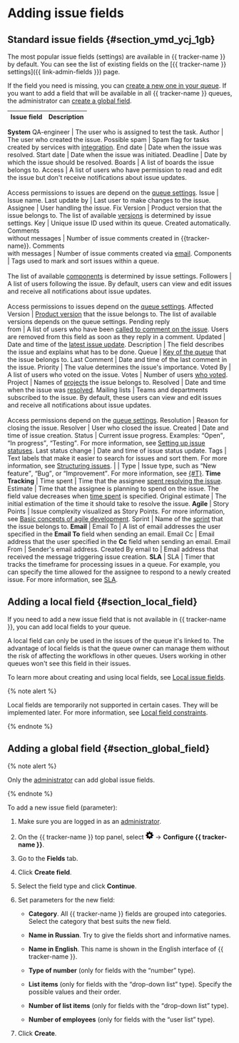 # Adding issue fields

## Standard issue fields {#section_ymd_ycj_1gb}

The most popular issue fields (settings) are available in {{ tracker-name }} by default. You can see the list of existing fields on the [{{ tracker-name }} settings]({{ link-admin-fields }}) page.

If the field you need is missing, you can [create a new one in your queue](create-param.md#section_local_field). If you want to add a field that will be available in all {{ tracker-name }} queues, the administrator can [create a global field](create-param.md#section_global_field).

Issue field | Description
----- | -----
**System**
QA-engineer | The user who is assigned to test the task.
Author | The user who created the issue.
Possible spam | Spam flag for tasks created by services with [integration](../manager/queue-mail.md).
End date | Date when the issue was resolved.
Start date | Date when the issue was initiated.
Deadline | Date by which the issue should be resolved.
Boards | A list of boards the issue belongs to.
Access | A list of users who have permission to read and edit the issue but don't receive notifications about issue updates.<br/><br/>Access permissions to issues are depend on the [queue settings](../manager/queue-access.md).
Issue | Issue name.
Last update by | Last user to make changes to the issue.
Assignee | User handling the issue.
Fix Version | Product version that the issue belongs to. The list of available [versions](../manager/versions.md) is determined by issue settings.
Key | Unique issue ID used within its queue. Created automatically.
Comments <br/>without messages | Number of issue comments created in {{tracker-name}}.
Comments <br/>with messages | Number of issue comments created via [email](../manager/queue-mail.md).
Components | Tags used to mark and sort issues within a queue.<br/><br/>The list of available [components](../manager/components.md) is determined by issue settings.
Followers | A list of users following the issue. By default, users can view and edit issues and receive all notifications about issue updates.<br/><br/>Access permissions to issues depend on the [queue settings](../manager/queue-access.md).
Affected Version | [Product version](../manager/versions.md) that the issue belongs to. The list of available versions depends on the queue settings.
Pending reply <br/>from | A list of users who have been [called to comment on the issue](comments.md#call-comment). Users are removed from this field as soon as they reply in a comment.
Updated | Date and time of the [latest issue update](history.md).
Description | The field describes the issue and explains what has to be done.
Queue | [Key of the queue](../manager/create-queue.md#key) that the issue belongs to.
Last Comment | Date and time of the last comment in the issue.
Priority | The value determines the issue's importance.
Voted By | A list of users who voted on the issue.
Votes | Number of users [who voted](votes.md).
Project | Names of [projects](../manager/project-new.md) the issue belongs to.
Resolved | Date and time when the issue was [resolved](../manager/create-resolution.md).
Mailing lists | Teams and departments subscribed to the issue. By default, these users can view and edit issues and receive all notifications about issue updates.<br/><br/>Access permissions depend on the [queue settings](../manager/queue-access.md).
Resolution | Reason for closing the issue.
Resolver | User who closed the issue.
Created | Date and time of issue creation.
Status | Current issue progress. Examples: <q>Open</q>, <q>In progress</q>, <q>Testing</q>. For more information, see [Setting up issue statuses](../manager/workflow-status-edit.md).
Last status change | Date and time of issue status update.
Tags | Text labels that make it easier to search for issues and sort them. For more information, see [Structuring issues](../structure.md).
|  |
Type | Issue type, such as <q>New feature</q>, <q>Bug</q>, or <q>Improvement</q>. For more information, see [{#T}](../manager/add-ticket-type.md).
**Time Tracking** |
Time spent | Time that the assignee [spent resolving the issue](time-spent.md).
Estimate | Time that the assignee is planning to spend on the issue. The field value decreases when [time spent](time-spent.md#section_cqc_hkh_vcb) is specified.
Original estimate | The initial estimation of the time it should take to resolve the issue.
**Agile** |
Story Points | Issue complexity visualized as Story Points. For more information, see [Basic concepts of agile development](../manager/agile.md#dlen_sp).
Sprint | Name of the [sprint](../manager/create-agile-sprint.md) that the issue belongs to.
**Email** |
Email To | A list of email addresses the user specified in the **Email To** field when sending an email.
Email Cc | Email address that the user specified in the **Cc** field when sending an email.
Email From | Sender's email address.
Created By email to | Email address that received the message triggering issue creation.
**SLA** |
SLA | Timer that tracks the timeframe for processing issues in a queue. For example, you can specify the time allowed for the assignee to respond to a newly created issue. For more information, see [SLA](../sla-head.md).

## Adding a local field {#section_local_field}

If you need to add a new issue field that is not available in {{ tracker-name }}, you can add local fields to your queue.

A local field can only be used in the issues of the queue it's linked to. The advantage of local fields is that the queue owner can manage them without the risk of affecting the workflows in other queues. Users working in other queues won't see this field in their issues.

To learn more about creating and using local fields, see [Local issue fields](../local-fields.md).

{% note alert %}

Local fields are temporarily not supported in certain cases. They will be implemented later. For more information, see [Local field constraints](../local-fields.md#restrictions).

{% endnote %}

## Adding a global field {#section_global_field}



{% note alert %}

Only the [administrator](../role-model.md) can add global issue fields.

{% endnote %}

To add a new issue field (parameter):

1. Make sure you are logged in as an [administrator](../role-model.md).

1. On the {{ tracker-name }} top panel, select ![](../../_assets/tracker/icon-settings.png) → **Configure {{ tracker-name }}**.

1. Go to the **Fields** tab.

1. Click **Create field**.

1. Select the field type and click **Continue**.

1. Set parameters for the new field:

    - **Category**. All {{ tracker-name }} fields are grouped into categories. Select the category that best suits the new field.

    - **Name in Russian**. Try to give the fields short and informative names.

    - **Name in English**. This name is shown in the English interface of {{ tracker-name }}.

    - **Type of number** (only for fields with the <q>number</q> type).

    - **List items** (only for fields with the <q>drop-down list</q> type). Specify the possible values and their order.

    - **Number of list items** (only for fields with the <q>drop-down list</q> type).

    - **Number of employees** (only for fields with the <q>user list</q> type).

1. Click **Create**.



